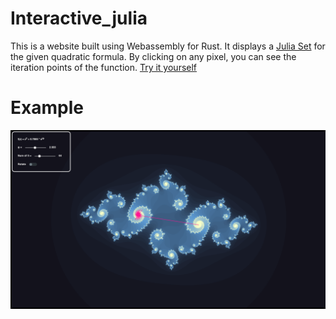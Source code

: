 # Interactive_julia

This is a website built using Webassembly for Rust. It displays a [Julia Set](https://en.wikipedia.org/wiki/Julia_set) for the given quadratic formula.
By clicking on any pixel, you can see the iteration points of the function. [Try it yourself](https://simon-hostettler.github.io/interactive_julia/)

# Example
![example](img/example.png)

